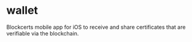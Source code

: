 # wallet
Blockcerts mobile app for iOS to receive and share certificates that are verifiable via the blockchain.
